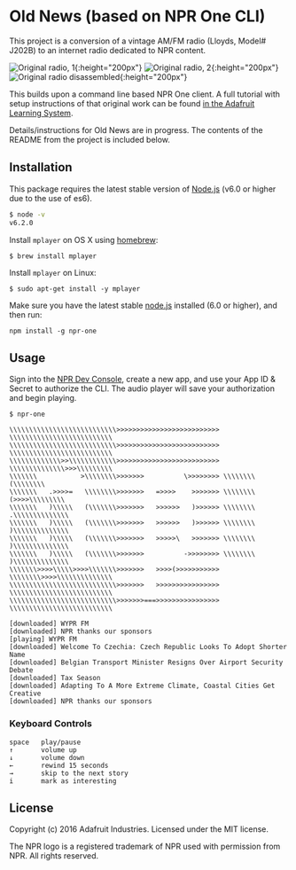 # Old News (based on NPR One CLI)

This project is a conversion of a vintage AM/FM radio (Lloyds, Model# J202B) to an internet radio dedicated to NPR content.

![Original radio, 1](https://i.ebayimg.com/images/g/MGwAAOSwNrNdECSK/s-l1600.jpg){:height="200px"}
![Original radio, 2](https://i.ebayimg.com/images/g/X~kAAOSwiG1dECSE/s-l1600.jpg){:height="200px"}
![Original radio disassembled](https://lh3.googleusercontent.com/qgGL-jaf7po8EYX0MvQcZg-YHYyjznoxZy5coCLAaz1Q6zdP11mo9LzKlDQ07HeI4_Mg2mNBsW7hTw-F5-cOZ6QC426ezw9__7d_PxzIoUYDmG2sobFnz65ZdUk1j7YFUyFdiN5i4bB8No8YdfEMNhtiHSFi2rxZDHdkqlWkgyylTO9SrKMtXE7sgAEyW9Zj-m-i9bCo6pKnC6NMOMtIN17Sm6UnME0n_IPkevl7jBq6PSa33_sJ45mRCCnsIQw7fbjyj7mDvNiMcr8xUks0qW8u9IthxdLt0mPqNTHyrii4zauZcQrFfkNQ_AiBF_Ar93tugIJlK7c4ucCXzU0oU1f1msNKbceRJA85DSIS9NKkvMU0dZl8xw6SKMIvB7r_JXQN-RUVZyJdpWE94luNoi20nT5POOSbR5qpj8Kzn0AeHTGI0wJoAGfqFWmVBhrZVDdgymMJLK9FYZVGFDEFg6hEyLAtQ8_HbXAt7PlFOzYkPj-2U72aWDM7hWx-QRFGFxKzZQ9Mjvi0_y2OCqWM6JA7zMrs3BnetGF2wLjxRan9A70owpNy2SV80LhojLSgkQSxFR_NLX_OgeAtxHE11XuuGYzcQaYfHyEZ_ZjkKN1iwMoK71vCtLWx6rVBR7BWOFCAFmcfj7w6CINHG9tiySwAN-fMqHmB1NDcSqCWoZgFC-Q1yHc2qZ1USUgimA=w1670-h940-no){:height="200px"}


This builds upon a command line based NPR One client. A full tutorial with setup instructions of that original work can be found [in the Adafruit Learning System](https://learn.adafruit.com/raspberry-pi-zero-npr-one-radio).

Details/instructions for Old News are in progress. The contents of the README from the project is included below. 

## Installation

This package requires the latest stable version of [Node.js](https://nodejs.org) (v6.0 or higher due to the use of es6).

```sh
$ node -v
v6.2.0
```

Install `mplayer` on OS X using [homebrew](http://brew.sh/):

```
$ brew install mplayer
```

Install `mplayer` on Linux:

```
$ sudo apt-get install -y mplayer
```

Make sure you have the latest stable [node.js](https://nodejs.org/en/) installed (6.0 or higher), and then run:

```
npm install -g npr-one
```

## Usage

Sign into the [NPR Dev Console](http://dev.npr.org/), create a new app, and use your App ID & Secret to authorize the CLI. The audio player will save your authorization and begin playing.

```
$ npr-one

\\\\\\\\\\\\\\\\\\\\\\\\\\\>>>>>>>>>>>>>>>>>>>>>>>>>> \\\\\\\\\\\\\\\\\\\\\\\\\\
\\\\\\\\\\\\\\\\\\\\\\\\\\\>>>>>>>>>>>>>>>>>>>>>>>>>> \\\\\\\\\\\\\\\\\\\\\\\\\\
\\\\\\\\\\\\\>>\\\\\\\\\\\\>>>>>>>>>>>>>>>>>>>>>>>>>> \\\\\\\\\\\\\\>>>\\\\\\\\\
\\\\\\\           >\\\\\\\\>>>>>>>          \>>>>>>>> \\\\\\\\         (\\\\\\\\
\\\\\\\   .>>>>=   \\\\\\\\>>>>>>>   =>>>>    >>>>>>> \\\\\\\\    (>>>>\\\\\\\\\
\\\\\\\   )\\\\\   (\\\\\\\>>>>>>>   >>>>>>   )>>>>>> \\\\\\\\   .\\\\\\\\\\\\\\
\\\\\\\   )\\\\\   (\\\\\\\>>>>>>>   >>>>>>   )>>>>>> \\\\\\\\   )\\\\\\\\\\\\\\
\\\\\\\   )\\\\\   (\\\\\\\>>>>>>>   >>>>>\   >>>>>>> \\\\\\\\   )\\\\\\\\\\\\\\
\\\\\\\   )\\\\\   (\\\\\\\>>>>>>>          ->>>>>>>> \\\\\\\\   )\\\\\\\\\\\\\\
\\\\\\\>>>>\\\\\>>>>\\\\\\\>>>>>>>   >>>>(>>>>>>>>>>> \\\\\\\\>>>>\\\\\\\\\\\\\\
\\\\\\\\\\\\\\\\\\\\\\\\\\\>>>>>>>   >>>>>>>>>>>>>>>> \\\\\\\\\\\\\\\\\\\\\\\\\\
\\\\\\\\\\\\\\\\\\\\\\\\\\\>>>>>>>===>>>>>>>>>>>>>>>> \\\\\\\\\\\\\\\\\\\\\\\\\\

[downloaded] WYPR FM
[downloaded] NPR thanks our sponsors
[playing] WYPR FM
[downloaded] Welcome To Czechia: Czech Republic Looks To Adopt Shorter Name
[downloaded] Belgian Transport Minister Resigns Over Airport Security Debate
[downloaded] Tax Season
[downloaded] Adapting To A More Extreme Climate, Coastal Cities Get Creative
[downloaded] NPR thanks our sponsors
```

### Keyboard Controls

```
space   play/pause
↑       volume up
↓       volume down
←       rewind 15 seconds
→       skip to the next story
i       mark as interesting
```

## License

Copyright (c) 2016 Adafruit Industries. Licensed under the MIT license.

The NPR logo is a registered trademark of NPR used with permission from NPR.  All rights reserved.

